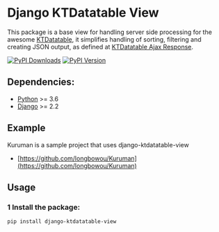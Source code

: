 # Django KTDatatable View

This package is a base view for handling server side processing for the awesome
[KTDatatable](https://keenthemes.com/metronic/?page=docs&section=html/components/datatable), it simplifies handling of
sorting, filtering and creating JSON output, as defined
at [KTDatatable Ajax Response](https://keenthemes.com/metronic/?page=docs&section=html/components/datatable#sec14-6).

[![PyPI Downloads][pypi-dl-image]][pypi-dl-link]
[![PyPI Version][pypi-v-image]][pypi-v-link]

[pypi-dl-link]: https://pypi.python.org/pypi/django-ktdatatable-view

[pypi-dl-image]: https://img.shields.io/pypi/dm/django-ktdatatable-view.png

[pypi-v-link]: https://pypi.python.org/pypi/django-ktdatatable-view

[pypi-v-image]: https://img.shields.io/pypi/v/django-ktdatatable-view.png

## Dependencies:

* [Python](https://www.python.org/) >= 3.6
* [Django](https://www.djangoproject.com/) >= 2.2

## Example

Kuruman is a sample project that uses django-ktdatatable-view

- [https://github.com/longbowou/Kuruman](https://github.com/longbowou/Kuruman)

## Usage

### 1 Install the package:

```bash
pip install django-ktdatatable-view
```